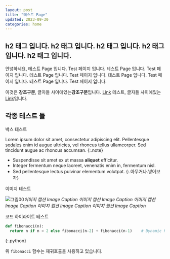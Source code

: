 ```yaml
---
layout: post
title: "테스트 Page"
updated: 2023-09-30
categories: home
---
```


## h2 태그 입니다. h2 태그 입니다. h2 태그 입니다. h2 태그 입니다. h2 태그 입니다.

안녕하세요, 테스트 Page 입니다. Test 페이지 입니다. 테스트 Page 입니다. Test 페이지 입니다. 테스트 Page 입니다. Test 페이지 입니다. 테스트 Page 입니다. Test 페이지 입니다. 테스트 Page 입니다. Test 페이지 입니다.

이것은 **강조구문**, 글자들 사이에있는**강조구문**입니다. [Link](#) 테스트, 글자들 사이에있는[Link](#)입니다.

## 각종 테스트 들

박스 테스트

Lorem ipsum dolor sit amet, consectetur adipiscing elit. Pellentesque [sodales](#) enim id augue ultricies, vel rhoncus tellus ullamcorper. Sed tincidunt augue ac rhoncus accumsan.
{:.note}

- Suspendisse sit amet ex ut massa **aliquet** efficitur.
- Integer fermentum neque laoreet, venenatis enim in, fermentum nisl.
- Sed pellentesque lectus pulvinar elementum volutpat.
{:.아무거나.넣어보자}

이미지 테스트

![그림00](https://via.placeholder.com/700x150)*이미지 캡션 Image Caption 이미지 캡션 Image Caption 이미지 캡션 Image Caption 이미지 캡션 Image Caption 이미지 캡션 Image Caption*

코드 하이라이트 테스트

```python
def fibonacci(n):
  return n if n < 2 else fibonacci(n-2) + fibonacci(n-1)    # Dynamic Programming...
```
{:.python}

위 `fibonacci` 함수는 재귀호출을 사용하고 있습니다.